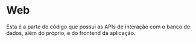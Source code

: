 # Web

Esta é a parte do código que possui as APIs de interação com o banco de dados, além do próprio, e do frontend da aplicação.
